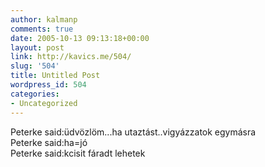 ```yaml
---
author: kalmanp
comments: true
date: 2005-10-13 09:13:18+00:00
layout: post
link: http://kavics.me/504/
slug: '504'
title: Untitled Post
wordpress_id: 504
categories:
- Uncategorized
---
```





Peterke said:üdvözlöm...ha utaztást..vigyázzatok egymásra  
Peterke said:ha=jó  
Peterke said:kcisit fáradt lehetek
